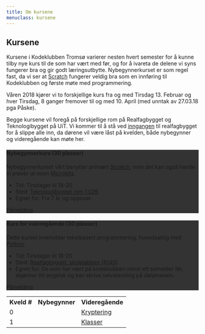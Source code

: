 ```yaml
---
title: Om kursene
menuclass: kursene
---
```

## Kursene

Kursene i Kodeklubben Tromsø varierer nesten hvert semester for å kunne tilby nye kurs til de som har vært med før,
og for å ivareta de delene vi syns fungerer bra og gir godt læringsutbytte. Nybegynnerkurset er som regel fast, da
vi ser at [Scratch](https://scratch.mit.edu) fungerer veldig bra som en innføring til Kodeklubben og første møte med programmering.

Våren 2018 kjører vi to forskjellige kurs fra og med Tirsdag 13. Februar og hver Tirsdag, 8 ganger fremover til og med 10. April (med unntak av 27.03.18 pga Påske).

Begge kursene vil foregå på forskjellige rom på Realfagbygget og Teknologibygget på UiT. Vi kommer til å stå ved <a href="http://bit.ly/2EnaCC1">inngangen</a> til realfagbygget for å slippe alle inn, da dørene vil være låst på kvelden, både nybegynner og videregående kan møte her.

<div class="row">
    <div class="col-sm-6">
        <div class="card card-inverse" style="background-color: #333; border-color: #333;">
        <!-- img class="card-img-top" src="..." alt="Card image cap" -->
        <div class="card-block">
            <h4 class="card-title">Nybegynnerkurs (30 plasser)</h4>
            <p class="card-text">
            Nybegynnerkurset vårt benytter primært <a href="https://scratch.mit.edu">Scratch</a>, men det kan også hende vi prøver ut noen <a href="http://microbit.org">Microbits</a>.
            </p>
            <ul class="list-group list-group-flush">
            <li class="list-group-item">Tid: Tirsdager kl 18-20</li>
            <li class="list-group-item">Sted: <a href="http://bit.ly/2EnfF5m">Teknologibygget rom 1.026</a></li>
            <li class="list-group-item">Egnet for: Fra 7 år og oppover.</li>
            </ul>
            <a href="https://skjema.uio.no/kodeklubbnybegynner" target="_blank" class="btn btn-primary">Påmelding</a>
        </div>
        </div>
    </div>
    <div class="col-sm-6">
        <div class="card card-inverse" style="background-color: #333; border-color: #333;">
        <!-- img class="card-img-top" src="..." alt="Card image cap" -->
        <div class="card-block">
            <h4 class="card-title">Kurs for videregående (30 plasser)</h4>
            <p class="card-text">
            Dette kurset inneholder tekstbasert programmering, hovedsaklig med <a href="https://www.python.org/">Python</a>.
            </p>
            <ul class="list-group list-group-flush">
            <li class="list-group-item">Tid: Tirsdager kl 18-20</li>
            <li class="list-group-item">Sted: <a href="http://bit.ly/2EYCaP9">Realfagbygget, skolelabben (A140)</a> </li>
            <li class="list-group-item">Egnet for: De som har vært på kodeklubben minst ett semester før, skjønner litt engelsk og kan skrive selvstending på datamaskin.</li>
            </ul>
            <a href="https://skjema.uio.no/kodeklubbvideregaende" target="_blank" class="btn btn-primary">Påmelding</a>
        </div>
        </div>
    </div>
</div>

<div class="row">
	<table style="width: 100%">
		<tr>
			<th> Kveld # </th>
			<th> Nybegynner </th>
			<th> Videregående </th>
		</tr>
		<tr>
			<td> 0 </td>
			<td> 	</td>
			<td> <a href="https://github.com/kodeklubben-tromso/python/blob/master/0/crypt.py"> Kryptering </a> </td>
		</tr>
		<tr>
			<td> 1 </td>
			<td>   </td>
			<td> <a href="https://github.com/kodeklubben-tromso/python/blob/master/1/class_intro.py"> Klasser </a></td>
		</tr>
	</table>

</div>
